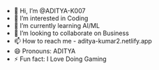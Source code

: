 - 👋 Hi, I’m @ADITYA-K007
- 👀 I’m interested in Coding
- 🌱 I’m currently learning AI/ML
- 💞️ I’m looking to collaborate on Business
- 📫 How to reach me - aditya-kumar2.netlify.app
- 😄 Pronouns: ADITYA
- ⚡ Fun fact: I Love Doing Gaming

<!---
ADITYA-K007/ADITYA-K007 is a ✨ special ✨ repository because its `README.md` (this file) appears on your GitHub profile.
You can click the Preview link to take a look at your changes.
--->
